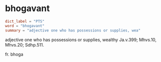 # bhogavant

``` toml
dict_label = "PTS"
word = "bhogavant"
summary = "adjective one who has possessions or supplies, wea"
```

adjective one who has possessions or supplies, wealthy Ja.v.399; Mhvs.10, Mhvs.20; Sdhp.511.

fr. bhoga

